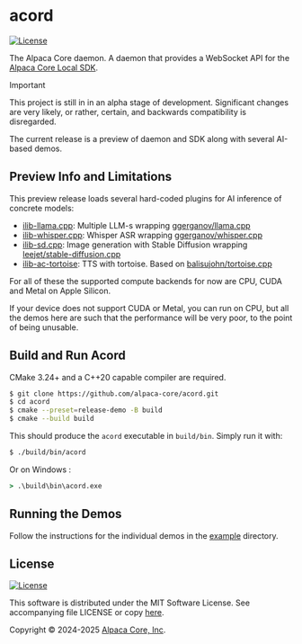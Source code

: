 # acord

[![License](https://img.shields.io/badge/license-MIT-blue.svg)](https://opensource.org/licenses/MIT) 

The Alpaca Core daemon. A daemon that provides a WebSocket API for the [Alpaca Core Local SDK](https://github.com/alpaca-core/alpaca-core-sdk/).

> [!IMPORTANT]
> This project is still in in an alpha stage of development. Significant changes are very likely, or rather, certain, and backwards compatibility is disregarded.

The current release is a preview of daemon and SDK along with several AI-based demos.

## Preview Info and Limitations

This preview release loads several hard-coded plugins for AI inference of concrete models:

* [ilib-llama.cpp](https://github.com/alpaca-core/ilib-llama.cpp): Multiple LLM-s wrapping [ggerganov/llama.cpp](https://github.com/ggerganov/llama.cpp)
* [ilib-whisper.cpp](https://github.com/alpaca-core/ilib-whisper.cpp): Whisper ASR wrapping [ggerganov/whisper.cpp](https://github.com/ggerganov/whisper.cpp)
* [ilib-sd.cpp](https://github.com/alpaca-core/ilib-sd.cpp): Image generation with Stable Diffusion wrapping [leejet/stable-diffusion.cpp](https://github.com/leejet/stable-diffusion.cpp)
* [ilib-ac-tortoise](https://github.com/alpaca-core/ilib-ac-tortoise): TTS with tortoise. Based on [balisujohn/tortoise.cpp](https://github.com/balisujohn/tortoise.cpp)

For all of these the supported compute backends for now are CPU, CUDA and Metal on Apple Silicon.

If your device does not support CUDA or Metal, you can run on CPU, but all the demos here are such that the performance will be very poor, to the point of being unusable.

## Build and Run Acord

CMake 3.24+ and a C++20 capable compiler are required.

```bash
$ git clone https://github.com/alpaca-core/acord.git
$ cd acord
$ cmake --preset=release-demo -B build
$ cmake --build build
```

This should produce the `acord` executable in `build/bin`. Simply run it with:

```bash
$ ./build/bin/acord
```

Or on Windows
:
```cmd
> .\build\bin\acord.exe
```

## Running the Demos

Follow the instructions for the individual demos in the [example](example) directory.

## License

[![License](https://img.shields.io/badge/license-MIT-blue.svg)](https://opensource.org/licenses/MIT)

This software is distributed under the MIT Software License. See accompanying file LICENSE or copy [here](https://opensource.org/licenses/MIT).

Copyright &copy; 2024-2025 [Alpaca Core, Inc](https://alpacacore.com).
